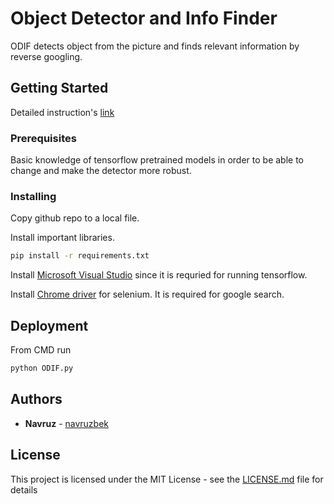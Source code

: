 # Object Detector and Info Finder

ODIF detects object from the picture and finds relevant information by reverse googling.

## Getting Started

Detailed instruction's [link](https://navruzbek1992.github.io/data_science_challenges/projects/object_detection.html)

### Prerequisites

Basic knowledge of tensorflow pretrained models in order to be able to change and make the detector more robust. 

### Installing

Copy github repo to a local file.

Install important libraries. 

```bash
pip install -r requirements.txt
```

Install [Microsoft Visual Studio](https://visualstudio.microsoft.com/downloads/) since it is requried for running tensorflow. 

Install [Chrome driver](https://chromedriver.chromium.org/downloads) for selenium. It is required for google search.

## Deployment

From CMD run 


```bash
python ODIF.py
```

## Authors

* **Navruz**  - [navruzbek](https://github.com/navruzbek1992)

## License

This project is licensed under the MIT License - see the [LICENSE.md](LICENSE.md) file for details
